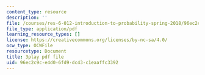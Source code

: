 ```yaml
---
content_type: resource
description: ''
file: /courses/res-6-012-introduction-to-probability-spring-2018/96ec2c9ce4d06fd9dc43c1eaaffc3392_OlKmZj2TKnk.pdf
file_type: application/pdf
learning_resource_types: []
license: https://creativecommons.org/licenses/by-nc-sa/4.0/
ocw_type: OCWFile
resourcetype: Document
title: 3play pdf file
uid: 96ec2c9c-e4d0-6fd9-dc43-c1eaaffc3392
---
```


